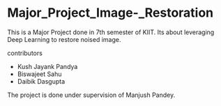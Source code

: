 # Major_Project_Image-_Restoration
This is a Major Project done in 7th semester of KIIT. Its about leveraging Deep Learning to restore noised image.


contributors
- Kush Jayank Pandya
- Biswajeet Sahu
- Daibik Dasgupta

The project is done under supervision of Manjush Pandey.
